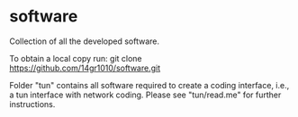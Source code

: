 software
========

Collection of all the developed software.

To obtain a local copy run:
    git clone https://github.com/14gr1010/software.git

Folder "tun" contains all software required to create a coding interface, i.e., a tun interface with network coding. Please see "tun/read.me" for further instructions.
